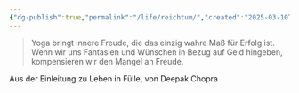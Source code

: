 ```yaml
---
{"dg-publish":true,"permalink":"/life/reichtum/","created":"2025-03-10T07:47:39.938+01:00","updated":"2025-02-23T15:12:02.132+01:00"}
---
```


> Yoga bringt innere Freude, die das einzig wahre Maß für Erfolg ist. Wenn wir uns Fantasien und Wünschen in Bezug auf Geld hingeben, kompensieren wir den Mangel an Freude. 

Aus der Einleitung zu Leben in Fülle, von Deepak Chopra 

